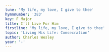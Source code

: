 ```yaml
---
tune: 'My life, my love, I give to thee'
hymnnumber: '383'
key: F Major
title: I'll Live For Him
firstline: 'My life, my love, I give to thee'
topic: 'Living His Life: Consecration'
author: Charles Wesley
year: '-'
---
```

